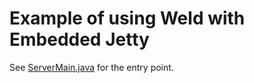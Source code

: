 # Example of using Weld with Embedded Jetty

See [ServerMain.java](src/main/javava/org/eclipse/jetty/demos/ServerMain.java) for the entry point.